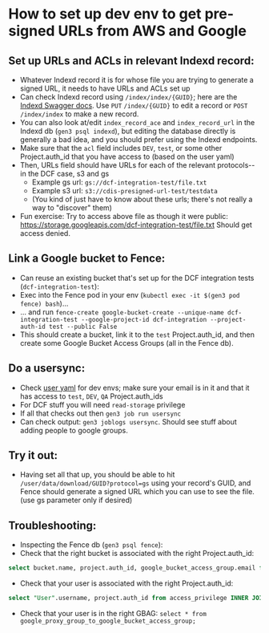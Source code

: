 # How to set up dev env to get pre-signed URLs from AWS and Google


## Set up URLs and ACLs in relevant Indexd record:
 - Whatever Indexd record it is for whose file you are trying to generate a signed URL, it needs to have URLs and ACLs set up
 - Can check Indexd record using `/index/index/{GUID}`; here are the [Indexd Swagger docs](http://petstore.swagger.io/?url=https://raw.githubusercontent.com/uc-cdis/indexd/master/openapis/swagger.yaml). Use `PUT` `/index/{GUID}` to edit  a record or `POST` `/index/index` to make a new record.
 - You can also look at/edit `index_record_ace` and `index_record_url` in the Indexd db (`gen3 psql indexd`), but editing the database directly is generally a bad idea, and you should prefer using the Indexd endpoints.
 - Make sure that the `acl` field includes `DEV`, `test`, or some other Project.auth_id that you have access to (based on the user yaml)
 - Then, URLs field should have URLs for each of the relevant protocols--in the DCF case, s3 and gs
   - Example gs url: `gs://dcf-integration-test/file.txt`
   - Example s3 url: `s3://cdis-presigned-url-test/testdata`
   - (You kind of just have to know about these urls; there's not really a way to "discover" them)
 - Fun exercise: Try to access above file as though it were public: 
   https://storage.googleapis.com/dcf-integration-test/file.txt
   Should get access denied.

## Link a Google bucket to Fence:
- Can reuse an existing bucket that's set up for the DCF integration tests (`dcf-integration-test`): 
- Exec into the Fence pod in your env (`kubectl exec -it $(gen3 pod fence) bash`)...
- ... and run 
  `fence-create google-bucket-create --unique-name dcf-integration-test --google-project-id dcf-integration --project-auth-id test --public False`
- This should create a bucket, link it to the `test` Project.auth_id, and then create some Google Bucket Access Groups (all in the Fence db). 


## Do a usersync:
- Check [user yaml](https://github.com/uc-cdis/commons-users/blob/master/users/dev/user.yaml) for dev envs; make sure your email is in it and that it has access to `test`, `DEV`, `QA` Project.auth_ids 
- For DCF stuff you will need `read-storage` privilege
- If all that checks out then `gen3 job run usersync`
- Can check output: `gen3 joblogs usersync`. Should see stuff about adding people to google groups.



## Try it out: 
 - Having set all that up, you should be able to hit `/user/data/download/GUID?protocol=gs` using your record's GUID, and Fence should generate a signed URL which you can use to see the file. (use gs parameter only if desired)


## Troubleshooting: 
- Inspecting the Fence db (`gen3 psql fence`):
- Check that the right bucket is associated with the right Project.auth_id: 
```sql
select bucket.name, project.auth_id, google_bucket_access_group.email from project_to_bucket INNER JOIN project ON project.id=project_to_bucket.project_id INNER JOIN bucket ON bucket.id=project_to_bucket.bucket_id INNER JOIN google_bucket_access_group ON bucket.id=google_bucket_access_group.bucket_id ORDER BY project.auth_id;
```
- Check that your user is associated with the right Project.auth_id: 
```sql
select "User".username, project.auth_id from access_privilege INNER JOIN "User" on access_privilege.user_id="User".id INNER JOIN project on access_privilege.project_id=project.id ORDER BY "User".username;
```
- Check that your user is in the right GBAG:
  `select * from google_proxy_group_to_google_bucket_access_group;`
